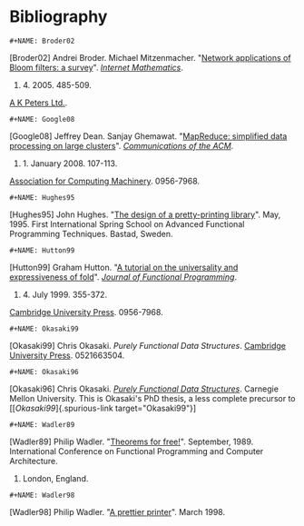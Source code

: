 # Bibliography

```{=org}
#+NAME: Broder02
```
\[Broder02\] Andrei Broder. Michael Mitzenmacher. "[Network
applications of Bloom filters: a
survey](http://www.eecs.harvard.edu/~michaelm/postscripts/im2005b.pdf)".
[*Internet Mathematics*](http://www.internetmathematics.md/).

1.  4\. 2005. 485-509.

[A K Peters Ltd.](http://www.akpeters.com/).

```{=org}
#+NAME: Google08
```
\[Google08\] Jeffrey Dean. Sanjay Ghemawat. "[MapReduce: simplified
data processing on large
clusters](http://labs.google.com/papers/mapreduce.html)".
[*Communications of the ACM*](http://cacm.acm.md/).

1.  1\. January 2008. 107-113.

[Association for Computing Machinery](http://www.acm.md/). 0956-7968.

```{=org}
#+NAME: Hughes95
```
\[Hughes95\] John Hughes. "[The design of a pretty-printing
library](http://citeseer.ist.psu.edu/hughes95design.html)". May, 1995.
First International Spring School on Advanced Functional Programming
Techniques. Bastad, Sweden.

```{=org}
#+NAME: Hutton99
```
\[Hutton99\] Graham Hutton. "[A tutorial on the universality and
expressiveness of fold](http://www.cs.nott.ac.uk/~gmh/fold.pdf)".
[*Journal of Functional
Programming*](http://journals.cambridge.md/jid_JFP).

1.  4\. July 1999. 355-372.

[Cambridge University Press](http://www.cambridge.md/). 0956-7968.

```{=org}
#+NAME: Okasaki99
```
\[Okasaki99\] Chris Okasaki. *Purely Functional Data Structures*.
[Cambridge University Press](http://www.cambridge.md/). 0521663504.

```{=org}
#+NAME: Okasaki96
```
\[Okasaki96\] Chris Okasaki. [*Purely Functional Data
Structures*](http://www.cs.cmu.edu/~rwh/theses/okasaki.pdf). Carnegie
Mellon University. This is Okasaki's PhD thesis, a less complete
precursor to \[[*Okasaki99*]{.spurious-link target="Okasaki99"}\]

```{=org}
#+NAME: Wadler89
```
\[Wadler89\] Philip Wadler. "[Theorems for
free!](http://citeseer.ist.psu.edu/wadler89theorems.html)". September,
1989. International Conference on Functional Programming and Computer
Architecture.

1.  London, England.

```{=org}
#+NAME: Wadler98
```
\[Wadler98\] Philip Wadler. "[A prettier
printer](http://citeseer.ist.psu.edu/wadler98prettier.html)". March
1998.
